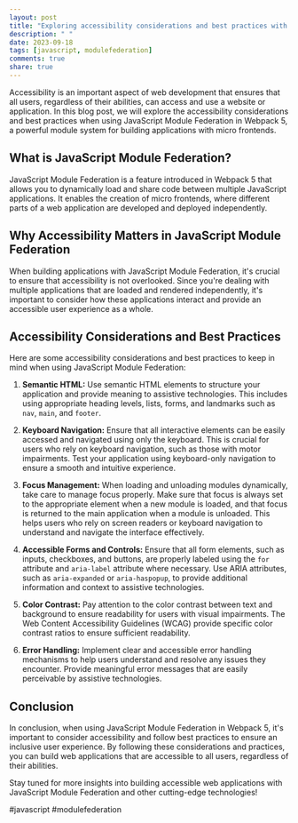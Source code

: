 ```yaml
---
layout: post
title: "Exploring accessibility considerations and best practices with JavaScript Module Federation in Webpack 5"
description: " "
date: 2023-09-18
tags: [javascript, modulefederation]
comments: true
share: true
---
```


Accessibility is an important aspect of web development that ensures that all users, regardless of their abilities, can access and use a website or application. In this blog post, we will explore the accessibility considerations and best practices when using JavaScript Module Federation in Webpack 5, a powerful module system for building applications with micro frontends.

## What is JavaScript Module Federation?

JavaScript Module Federation is a feature introduced in Webpack 5 that allows you to dynamically load and share code between multiple JavaScript applications. It enables the creation of micro frontends, where different parts of a web application are developed and deployed independently.

## Why Accessibility Matters in JavaScript Module Federation

When building applications with JavaScript Module Federation, it's crucial to ensure that accessibility is not overlooked. Since you're dealing with multiple applications that are loaded and rendered independently, it's important to consider how these applications interact and provide an accessible user experience as a whole.

## Accessibility Considerations and Best Practices

Here are some accessibility considerations and best practices to keep in mind when using JavaScript Module Federation:

1. **Semantic HTML:** Use semantic HTML elements to structure your application and provide meaning to assistive technologies. This includes using appropriate heading levels, lists, forms, and landmarks such as `nav`, `main`, and `footer`.

2. **Keyboard Navigation:** Ensure that all interactive elements can be easily accessed and navigated using only the keyboard. This is crucial for users who rely on keyboard navigation, such as those with motor impairments. Test your application using keyboard-only navigation to ensure a smooth and intuitive experience.

3. **Focus Management:** When loading and unloading modules dynamically, take care to manage focus properly. Make sure that focus is always set to the appropriate element when a new module is loaded, and that focus is returned to the main application when a module is unloaded. This helps users who rely on screen readers or keyboard navigation to understand and navigate the interface effectively.

4. **Accessible Forms and Controls:** Ensure that all form elements, such as inputs, checkboxes, and buttons, are properly labeled using the `for` attribute and `aria-label` attribute where necessary. Use ARIA attributes, such as `aria-expanded` or `aria-haspopup`, to provide additional information and context to assistive technologies.

5. **Color Contrast:** Pay attention to the color contrast between text and background to ensure readability for users with visual impairments. The Web Content Accessibility Guidelines (WCAG) provide specific color contrast ratios to ensure sufficient readability.

6. **Error Handling:** Implement clear and accessible error handling mechanisms to help users understand and resolve any issues they encounter. Provide meaningful error messages that are easily perceivable by assistive technologies.

## Conclusion

In conclusion, when using JavaScript Module Federation in Webpack 5, it's important to consider accessibility and follow best practices to ensure an inclusive user experience. By following these considerations and practices, you can build web applications that are accessible to all users, regardless of their abilities.

Stay tuned for more insights into building accessible web applications with JavaScript Module Federation and other cutting-edge technologies!

#javascript #modulefederation